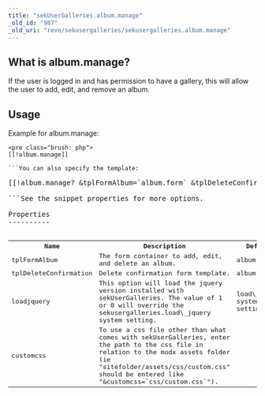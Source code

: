 ```yaml
---
title: "sekUserGalleries.album.manage"
_old_id: "987"
_old_uri: "revo/sekusergalleries/sekusergalleries.album.manage"
---
```


What is album.manage?
---------------------

If the user is logged in and has permission to have a gallery, this will allow the user to add, edit, and remove an album.

Usage
-----

Example for album.manage:

```
<pre class="brush: php">
[[!album.manage]]

```You can also specify the template:

```
<pre class="brush: php">
[[!album.manage? &tplFormAlbum=`album.form` &tplDeleteConfirmation=`album.delete`]]

```See the snippet properties for more options.

Properties
----------

<table><tbody><tr><th>Name</th><th>Description   
</th><th>Default   
</th><th>Version   
</th></tr><tr><td>tplFormAlbum</td><td>The form container to add, edit, and delete an album.   
</td><td>album.form</td><td>>0.0.1</td></tr><tr><td>tplDeleteConfirmation</td><td>Delete confirmation form template.   
</td><td>album.delete</td><td>>0.0.1</td></tr><tr><td>loadjquery</td><td>This option will load the jquery version installed with sekUserGalleries. The value of 1 or 0 will override the sekusergalleries.load\_jquery system setting.   
</td><td>load\_jquery system setting</td><td>>0.0.3</td></tr><tr><td>customcss</td><td>To use a css file other than what comes with sekUserGalleries, enter the path to the css file in relation to the modx assets folder (ie "sitefolder/assets/css/custom.css" should be entered like "&customcss=`css/custom.css`").</td><td> </td><td>>0.0.3</td></tr></tbody></table>